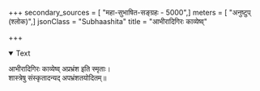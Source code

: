 +++
secondary_sources = [ "महा-सुभाषित-सङ्ग्रहः - 5000",]
meters = [ "अनुष्टुप् (श्लोक)",]
jsonClass = "Subhaashita"
title = "आभीरादिगिरः काव्येष्व्"

+++

<details open><summary>Text</summary>

आभीरादिगिरः काव्येष्व् अप्रभ्रंश इति स्मृताः।  
शास्त्रेषु संस्कृतादन्यद् अपभ्रंशतयोदितम्॥
</details>
